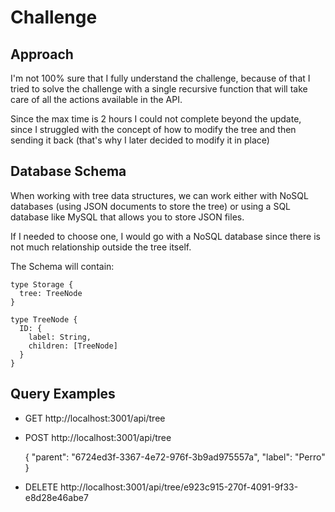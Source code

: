 # Challenge

## Approach

I'm not 100% sure that I fully understand the challenge, because of that I tried to solve the challenge with a single recursive function that will take care of all the actions available in the API.

Since the max time is 2 hours I could not complete beyond the update, since I struggled with the concept of how to modify the tree and then sending it back (that's why I later decided to modify it in place)

## Database Schema

When working with tree data structures, we can work either with NoSQL databases (using JSON documents to store the tree) or using a SQL database like MySQL that allows you to store JSON files.

If I needed to choose one, I would go with a NoSQL database since there is not much relationship outside the tree itself.

The Schema will contain:

```gql
type Storage {
  tree: TreeNode
}

type TreeNode {
  ID: {
    label: String,
    children: [TreeNode]
  }
}
```

## Query Examples

- GET http://localhost:3001/api/tree

- POST http://localhost:3001/api/tree
  
    {
      "parent": "6724ed3f-3367-4e72-976f-3b9ad975557a",
      "label": "Perro"
    }

- DELETE http://localhost:3001/api/tree/e923c915-270f-4091-9f33-e8d28e46abe7


